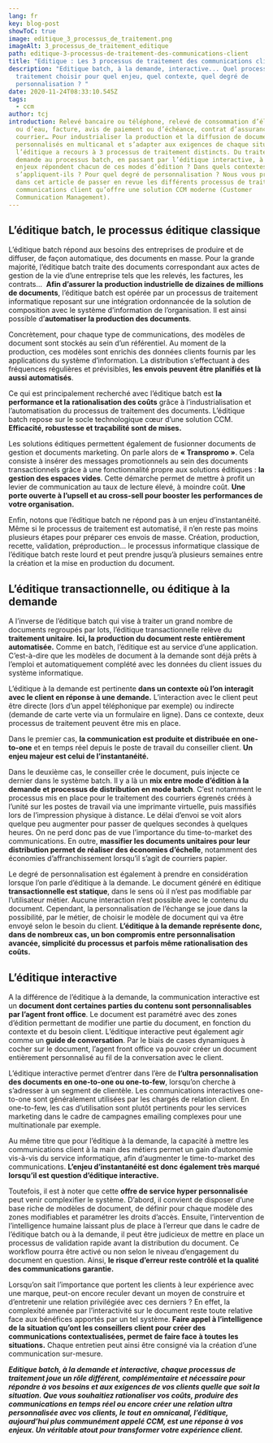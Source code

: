 ```yaml
---
lang: fr
key: blog-post
showToC: true
image: editique_3_processus_de_traitement.png
imageAlt: 3_processus_de_traitement_editique
path: editique-3-processus-de-traitement-des-communications-client
title: "Editique : Les 3 processus de traitement des communications client"
description: "Editique batch, à la demande, interactive... Quel processus de
  traitement choisir pour quel enjeu, quel contexte, quel degré de
  personnalisation ? "
date: 2020-11-24T08:33:10.545Z
tags:
  - ccm
author: tcj
introduction: Relevé bancaire ou téléphone, relevé de consommation d’électricité
  ou d’eau, facture, avis de paiement ou d’échéance, contrat d’assurance,
  courrier… Pour industrialiser la production et la diffusion de documents
  personnalisés en multicanal et s’adapter aux exigences de chaque situation,
  l’éditique a recours à 3 processus de traitement distincts. Du traitement à la
  demande au processus batch, en passant par l’éditique interactive, à quels
  enjeux répondent chacun de ces modes d’édition ? Dans quels contextes
  s’appliquent-ils ? Pour quel degré de personnalisation ? Nous vous proposons
  dans cet article de passer en revue les différents processus de traitement des
  communications client qu’offre une solution CCM moderne (Customer
  Communication Management).
---
```

## L’éditique batch, le processus éditique classique

L’éditique batch répond aux besoins des entreprises de produire et de diffuser, de façon automatique, des documents en masse. Pour la grande majorité, l’éditique batch traite des documents correspondant aux actes de gestion de la vie d’une entreprise tels que les relevés, les factures, les contrats…  **Afin d’assurer la production industrielle de dizaines de millions de documents**, l’éditique batch est opérée par un processus de traitement informatique reposant sur une intégration ordonnancée de la solution de composition avec le système d’information de l’organisation. Il est ainsi possible d’**automatiser la production des documents**.

Concrètement, pour chaque type de communications, des modèles de document sont stockés au sein d’un référentiel. Au moment de la production, ces modèles sont enrichis des données clients fournis par les applications du système d’information. La distribution s’effectuant à des fréquences régulières et prévisibles, **les envois peuvent être planifiés et là aussi automatisés**.

Ce qui est principalement recherché avec l’éditique batch est **la performance et la** **rationalisation des coûts** grâce à l’industrialisation et l’automatisation du processus de traitement des documents. L’éditique batch repose sur le socle technologique cœur d’une solution CCM. **Efficacité, robustesse et traçabilité sont de mises.**

Les solutions éditiques permettent également de fusionner documents de gestion et documents marketing. On parle alors de **« Transpromo »**. Cela consiste à insérer des messages promotionnels au sein des documents transactionnels grâce à une fonctionnalité propre aux solutions éditiques : **la gestion des espaces vides**. Cette démarche permet de mettre à profit un levier de communication au taux de lecture élevé, à moindre coût. **Une porte ouverte à l’upsell et au cross-sell pour booster les performances de votre organisation.**

Enfin, notons que l’éditique batch ne répond pas à un enjeu d’instantanéité. Même si le processus de traitement est automatisé, il n’en reste pas moins plusieurs étapes pour préparer ces envois de masse. Création, production, recette, validation, préproduction… le processus informatique classique de l’éditique batch reste lourd et peut prendre jusqu’à plusieurs semaines entre la création et la mise en production du document.

## L’éditique transactionnelle, ou éditique à la demande

A l’inverse de l’éditique batch qui vise à traiter un grand nombre de documents regroupés par lots, l’éditique transactionnelle relève du **traitement unitaire**. **Ici, la production du document reste entièrement automatisée.** Comme en batch, l’éditique est au service d’une application. C’est-à-dire que les modèles de document à la demande sont déjà prêts à l’emploi et automatiquement complété avec les données du client issues du système informatique.

L’éditique à la demande est pertinente **dans un contexte où l’on interagit avec le client en réponse à une demande.** L’interaction avec le client peut être directe (lors d’un appel téléphonique par exemple) ou indirecte (demande de carte verte via un formulaire en ligne). Dans ce contexte, deux processus de traitement peuvent être mis en place.

Dans le premier cas, **la communication est produite et distribuée en one-to-one** et en temps réel depuis le poste de travail du conseiller client. **Un enjeu majeur est celui de l’instantanéité.**  

Dans le deuxième cas, le conseiller crée le document, puis injecte ce dernier dans le système batch. Il y a là un **mix entre mode d’édition à la demande et processus de distribution en mode batch**. C’est notamment le processus mis en place pour le traitement des courriers égrenés créés à l’unité sur les postes de travail via une imprimante virtuelle, puis massifiés lors de l’impression physique à distance. Le délai d’envoi se voit alors quelque peu augmenter pour passer de quelques secondes à quelques heures. On ne perd donc pas de vue l’importance du time-to-market des communications. En outre, **massifier les documents unitaires pour leur distribution permet de réaliser des économies d’échelle**, notamment des économies d’affranchissement lorsqu’il s’agit de courriers papier.[](<>)

Le degré de personnalisation est également à prendre en considération lorsque l’on parle d’éditique à la demande. Le document généré en éditique **transactionnelle est statique**, dans le sens où il n’est pas modifiable par l’utilisateur métier. Aucune interaction n’est possible avec le contenu du document. Cependant, la personnalisation de l’échange se joue dans la possibilité, par le métier, de choisir le modèle de document qui va être envoyé selon le besoin du client. **L’éditique à la demande représente donc, dans de nombreux cas, un bon compromis entre personnalisation avancée, simplicité du processus et parfois même rationalisation des coûts.**

## L’éditique interactive

A la différence de l’éditique à la demande, la communication interactive est un **document dont certaines parties du contenu sont personnalisables par l’agent front office**. Le document est paramétré avec des zones d’édition permettant de modifier une partie du document, en fonction du contexte et du besoin client. L’éditique interactive peut également agir comme un **guide de conversation**. Par le biais de cases dynamiques à cocher sur le document, l’agent front office va pouvoir créer un document entièrement personnalisé au fil de la conversation avec le client.

L’éditique interactive permet d’entrer dans l’ère de **l’ultra personnalisation des documents en one-to-one ou one-to-few**, lorsqu’on cherche à s’adresser à un segment de clientèle. Les communications interactives one-to-one sont généralement utilisées par les chargés de relation client. En one-to-few, les cas d’utilisation sont plutôt pertinents pour les services marketing dans le cadre de campagnes emailing complexes pour une multinationale par exemple.

Au même titre que pour l’éditique à la demande, la capacité à mettre les communications client à la main des métiers permet un gain d’autonomie vis-à-vis du service informatique, afin d’augmenter le time-to-market des communications. **L’enjeu d’instantanéité est donc également très marqué lorsqu’il est question d’éditique interactive.**

Toutefois, il est à noter que cette **offre de service hyper personnalisée** peut venir complexifier le système. D’abord, il convient de disposer d’une base riche de modèles de document, de définir pour chaque modèle des zones modifiables et paramétrer les droits d’accès. Ensuite, l’intervention de l’intelligence humaine laissant plus de place à l’erreur que dans le cadre de l’éditique batch ou à la demande, il peut être judicieux de mettre en place un processus de validation rapide avant la distribution du document. Ce workflow pourra être activé ou non selon le niveau d’engagement du document en question. Ainsi, **le risque d’erreur reste contrôlé et la qualité des communications garantie.**

Lorsqu’on sait l’importance que portent les clients à leur expérience avec une marque, peut-on encore reculer devant un moyen de construire et d’entretenir une relation privilégiée avec ces derniers ? En effet, la complexité amenée par l’interactivité sur le document reste toute relative face aux bénéfices apportés par un tel système. **Faire appel à l’intelligence de la situation qu’ont les conseillers client pour créer des communications contextualisées, permet de faire face à toutes les situations.** Chaque entretien peut ainsi être consigné via la création d’une communication sur-mesure.

***Editique batch, à la demande et interactive, chaque processus de traitement joue un rôle différent, complémentaire et nécessaire pour répondre à vos besoins et aux exigences de vos clients quelle que soit la situation. Que vous souhaitiez rationaliser vos coûts, produire des communications en temps réel ou encore créer une relation ultra personnalisée avec vos clients, le tout en omnicanal, l’éditique, aujourd’hui plus communément appelé CCM, est une réponse à vos enjeux. Un véritable atout pour transformer votre expérience client.***